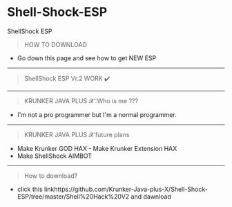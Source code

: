 # Shell-Shock-ESP
ShellShock ESP
>HOW TO DOWNLOAD 

- Go down this page and see how to get NEW ESP
__________________________________
>ShellShock ESP Vr.2 WORK ✔️
__________________________________
>KRUNKER JAVA PLUS 𝓧 :Who is me ??? 
- I'm not a pro programmer but I'm a normal programmer. 
__________________________________
>KRUNKER JAVA PLUS 𝓧 future plans 
- Make Krunker GOD HAX - Make Krunker Extension HAX 
- Make ShellShock AIMBOT
__________________________________
>How to download?
- click this linkhttps://github.com/Krunker-Java-plus-X/Shell-Shock-ESP/tree/master/Shell%20Hack%20V2 and dawnload
